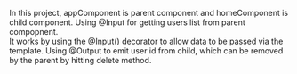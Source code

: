 In this project, 
appComponent is parent component and homeComponent is child component.
Using @Input for getting users list from parent compopnent.  
It works by using the @Input() decorator to allow data to be passed via the template.
Using @Output to emit user id from child, which can be removed by the parent by hitting delete method.